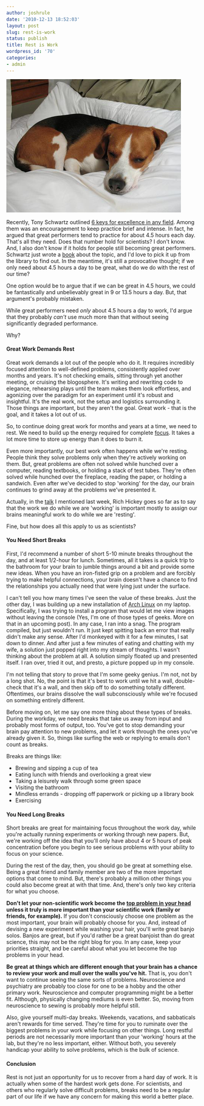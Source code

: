 ```yaml
---
author: joshrule
date: '2010-12-13 18:52:03'
layout: post
slug: rest-is-work
status: publish
title: Rest is Work
wordpress_id: '70'
categories:
- admin
---
```


![get some rest by dakotaduff on flickr.com][1]

Recently, Tony Schwartz outlined [6 keys for excellence in any field][2].
Among them was an encouragement to keep practice brief and intense. In fact,
he argued that great performers tend to practice for about 4.5 hours each day.
That's all they need. Does that number hold for scientists? I don't know. And,
I also don't know if it holds for people still becoming great performers.
Schwartz just wrote a [book][3] about the topic, and I'd love to pick it up
from the library to find out. In the meantime, it's still a provocative
thought; if we only need about 4.5 hours a day to be great, what do we do with
the rest of our time?

One option would be to argue that if we can be great in 4.5 hours, we could be
fantastically and unbelievably great in 9 or 13.5 hours a day. But, that
argument's probably mistaken.

While great performers need _only_ about 4.5 hours a day to work, I'd argue
that they probably _can't_ use much more than that without seeing
significantly degraded performance.

Why?

#### Great Work Demands Rest

Great work demands a lot out of the people who do it. It requires incredibly
focused attention to well-defined problems, consistently applied over months
and years. It's not checking emails, sitting through yet another meeting, or
cruising the blogosphere. It's writing and rewriting code to elegance,
rehearsing plays until the team makes them look effortless, and agonizing over
the paradigm for an experiment until it's robust and insightful. It's the real
work, not the setup and logistics surrounding it. Those things are important,
but they aren't the goal. Great work - that is the goal, and it takes a lot
out of us.

So, to continue doing great work for months and years at a time, we need to
rest. We need to build up the energy required for complete [focus][4]. It
takes a lot more time to store up energy than it does to burn it.

Even more importantly, our best work often happens while we're resting. People
think they solve problems only when they're actively working on them. But,
great problems are often not solved while hunched over a computer, reading
textbooks, or holding a stack of test tubes. They're often solved while
hunched over the fireplace, reading the paper, or holding a sandwich. Even
after we've decided to stop 'working' for the day, our brain continues to
grind away at the problems we've presented it.

Actually, in the [talk][5] I mentioned last week, Rich Hickey goes so far as
to say that the work we do while we are 'working' is important mostly to
assign our brains meaningful work to do while we are 'resting'.

Fine, but how does all this apply to us as scientists?

#### You Need Short Breaks

First, I'd recommend a number of short 5-10 minute breaks throughout the day,
and at least 1/2-hour for lunch. Sometimes, all it takes is a quick trip to
the bathroom for your brain to jumble things around a bit and provide some new
ideas. When you have an iron-fisted grip on a problem and are forcibly trying
to make helpful connections, your brain doesn't have a chance to find the
relationships you actually need that were lying just under the surface.

I can't tell you how many times I've seen the value of these breaks. Just the
other day, I was building up a new installation of [Arch Linux][6] on my
laptop. Specifically, I was trying to install a program that would let me view
images without leaving the console (Yes, I'm one of those types of geeks. More
on that in an upcoming post). In any case, I ran into a snag. The program
compiled, but just wouldn't run. It just kept spitting back an error that
really didn't make any sense. After I'd monkeyed with it for a few minutes, I
sat down to dinner. And after just a few minutes of eating and chatting with
my wife, a solution just popped right into my stream of thoughts. I wasn't
thinking about the problem at all. A solution simply floated up and presented
itself. I ran over, tried it out, and presto, a picture popped up in my
console.

I'm not telling that story to prove that I'm some geeky genius. I'm not, not
by a long shot. No, the point is that it's best to work until we hit a wall,
double-check that it's a wall, and then skip off to do something totally
different. Oftentimes, our brains dissolve the wall subconsciously while we're
focused on something entirely different.

Before moving on, let me say one more thing about these types of breaks.
During the workday, we need breaks that take us away from input and probably
most forms of output, too. You've got to stop demanding your brain pay
attention to new problems, and let it work through the ones you've already
given it. So, things like surfing the web or replying to emails don't count as
breaks.

Breaks are things like:

*  Brewing and sipping a cup of tea
*  Eating lunch with friends and overlooking a great view
*  Taking a leisurely walk through some green space
*  Visiting the bathroom
*  Mindless errands - dropping off paperwork or picking up a library book
*  Exercising

#### You Need Long Breaks

Short breaks are great for maintaining focus throughout the work day, while
you're actually running experiments or working through new papers. But, we're
working off the idea that you'll only have about 4 or 5 hours of peak
concentration before you begin to see serious problems with your ability to
focus on your science.

During the rest of the day, then, you should go be great at something else.
Being a great friend and family member are two of the more important options
that come to mind. But, there's probably a million other things you could also
become great at with that time. And, there's only two key criteria for what
you choose.

**Don't let your non-scientific work become the [top problem in your head][7] unless it truly is more important than your scientific work (family or friends, for example).** If you don't consciously choose one problem as the most important, your brain will probably choose for you. And, instead of devising a new experiment while washing your hair, you'll write great banjo solos. Banjos are great, but if you'd rather be a great banjoist than do great science, this may not be the right blog for you. In any case, keep your priorities straight, and be careful about what you let become the top problems in your head.

**Be great at things which are different enough that your brain has a chance to review your work and mull over the walls you've hit.** That is, you don't want to continue seeing the same sorts of problems. Neuroscience and psychiatry are probably too close for one to be a hobby and the other primary work. Neuroscience and computer programming might be a better fit. Although, physically changing mediums is even better. So, moving from neuroscience to sewing is probably more helpful still.

Also, give yourself multi-day breaks. Weekends, vacations, and sabbaticals
aren't rewards for time served. They're time for you to ruminate over the
biggest problems in your work while focusing on other things. Long restful
periods are not necessarily more important than your 'working' hours at the
lab, but they're no less important, either. Without both, you severely
handicap your ability to solve problems, which is the bulk of science.

#### Conclusion

Rest is not just an opportunity for us to recover from a hard day of work. It
is actually when some of the hardest work gets done. For scientists, and
others who regularly solve difficult problems, breaks need to be a regular
part of our life if we have any concern for making this world a better place.

[1]: /a/2010-12-13-rest-is-work/dog-in-bed.png (get some rest by dakotaduff on flickr.com)
[2]: http://blogs.hbr.org/schwartz/2010/08/six-keys-to-being-excellent-at.html (Tony Schwartz - Six Keys to Being Excellent at Anything)
[3]: http://www.amazon.com/Way-Were-Working-Isnt-Performance/dp/1439127662 (Tony Schwartz - The Way We're Working Isn't Working)
[4]: http://www.amazon.com/Rapt-Attention-Focused-Winifred-Gallagher/dp/1594202109 (Winifred Gallagher - Rapt: Attention and the Focused Life)
[5]: http://bit.ly/ffbxXe (Rich Hickey - Hammock-Driven Development)
[6]: http://www.archlinux.org (Arch Linux)
[7]: http://www.paulgraham.com/top.html (Paul Graham - The Top Idea in Your Mind)

